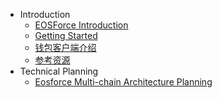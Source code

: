 - Introduction
    - [EOSForce Introduction](en-us/what_is_eosforce.md)
    - [Getting Started](zh-cn/getting_started_eosforce.md)
    - [钱包客户端介绍](zh-cn/eosforce_wallet_introduction.md)
    - [参考资源](zh-cn/eosforce_res.md)
- Technical Planning
    - [Eosforce Multi-chain Architecture Planning](zh-cn/eosforce_mc_tech_plan.md)